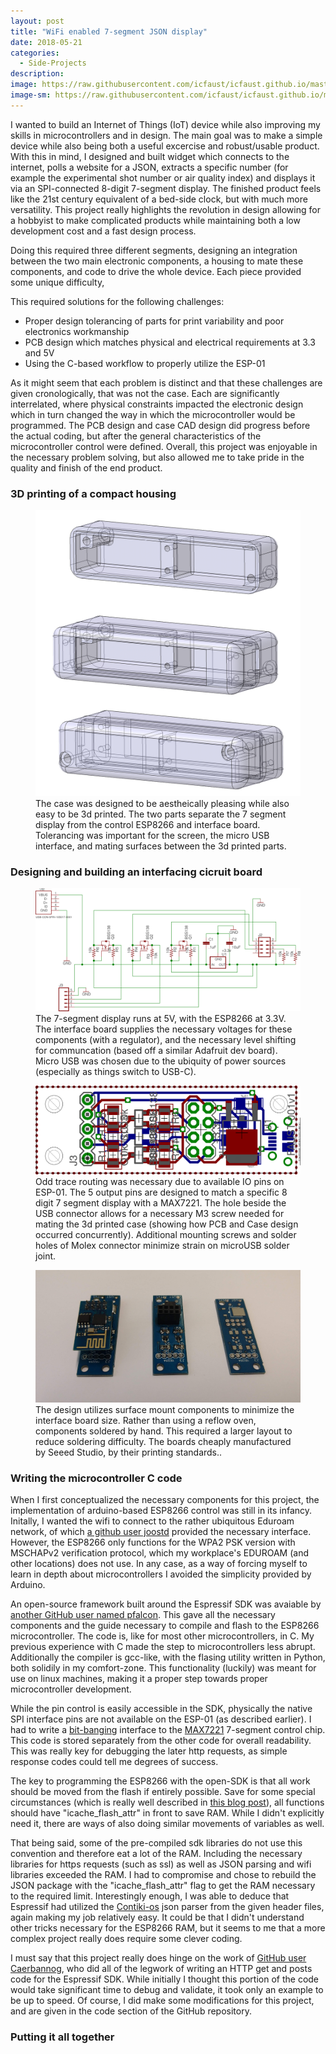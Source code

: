 ```yaml
---
layout: post
title: "WiFi enabled 7-segment JSON display"
date: 2018-05-21
categories:
  - Side-Projects
description: 
image: https://raw.githubusercontent.com/icfaust/icfaust.github.io/master/_screenshots/IPPIOT_title.png
image-sm: https://raw.githubusercontent.com/icfaust/icfaust.github.io/master/_screenshots/IPPIOT_title.png
---
```

I wanted to build an Internet of Things (IoT) device while also improving my skills in microcontrollers and in design.  The main goal was to make a simple device while also being both a useful excercise and robust/usable product. With this in mind, I designed and built widget which connects to the internet, polls a website for a JSON, extracts a specific number (for example the experimental shot number or air quality index) and displays it via an SPI-connected 8-digit 7-segment display. The finished product feels like the 21st century equivalent of a bed-side clock, but with much more versatility. This project really highlights the revolution in design allowing for a hobbyist to make complicated products while maintaining both a low development cost and a fast design process.    

Doing this required three different segments, designing an integration between the two main electronic components, a housing to mate these components, and code to drive the whole device.  Each piece provided some unique difficulty,

This required solutions for the following challenges:

<ul>
  <li>Proper design tolerancing of parts for print variability and poor electronics workmanship</li>
  <li>PCB design which matches physical and electrical requirements at 3.3 and 5V</li>
  <li>Using the C-based workflow to properly utilize the ESP-01 </li>
</ul>

As it might seem that each problem is distinct and that these challenges are given cronologically, that was not the case. Each are significantly interrelated, where physical constraints impacted the electronic design which in turn changed the way in which the microcontroller would be programmed. The PCB design and case CAD design did progress before the actual coding, but after the general characteristics of the microcontroller control were defined. Overall, this project was enjoyable in the necessary problem solving, but also allowed me to take pride in the quality and finish of the end product. 

<h3> 3D printing of a compact housing</h3>

  <figure>
    <img src="https://raw.githubusercontent.com/icfaust/icfaust.github.io/master/_screenshots/CAD_IPPIOT.jpg" alt="CAD of housing"/>
    <figcaption>The case was designed to be aestheically pleasing while also easy to be 3d printed. The two parts separate the 7 segment display from the control ESP8266 and interface board. Tolerancing was important for the screen, the micro USB interface, and mating surfaces between the 3d printed parts. </figcaption>
  </figure>


<h3> Designing and building an interfacing cicruit board</h3>


  <figure>
    <img src="https://raw.githubusercontent.com/icfaust/icfaust.github.io/master/_screenshots/ESP8266_schematic.png" alt="Electronic schematic of mating board"/>
    <figcaption>The 7-segment display runs at 5V, with the ESP8266 at 3.3V. The interface board supplies the necessary voltages for these components (with a regulator), and the necessary level shifting for communcation (based off a similar Adafruit dev board). Micro USB was chosen due to the ubiquity of power sources (especially as things switch to USB-C).</figcaption>
  </figure>

  <figure>
    <img src="https://raw.githubusercontent.com/icfaust/icfaust.github.io/master/_screenshots/g5517.png" alt="PCB CAD for mating board"/>
    <figcaption> Odd trace routing was necessary due to available IO pins on ESP-01. The 5 output pins are designed to match a specific 8 digit 7 segment display with a MAX7221. The hole beside the USB connector allows for a necessary M3 screw needed for mating the 3d printed case (showing how PCB and Case design occurred concurrently). Additional mounting screws and solder holes of Molex connector minimize strain on microUSB solder joint. </figcaption>
  </figure>

  <figure>
    <img src="https://raw.githubusercontent.com/icfaust/icfaust.github.io/master/_screenshots/IMG_20180528_144417327.jpg" alt="PCB board progression"/>
    <figcaption>The design utilizes surface mount components to minimize the interface board size. Rather than using a reflow oven, components soldered by hand. This required a larger layout to reduce soldering difficulty.  The boards cheaply manufactured by Seeed Studio, by their printing standards..</figcaption>
  </figure>

<h3> Writing the microcontroller C code</h3>

When I first conceptualized the necessary components for this project, the implementation of arduino-based ESP8266 control was still in its infancy.  Initally, I wanted the wifi to connect to the rather ubiquitous Eduroam network, of which <a href="https://github.com/joostd/esp8266-eduroam">a github user joostd</a> provided the necessary interface.  However, the ESP8266 only functions for the WPA2 PSK version with MSCHAPv2 verification protocol, which my workplace's EDUROAM (and other locations) does not use. In any case, as a way of forcing myself to learn in depth about microcontrollers I avoided the simplicity provided by Arduino.

An open-source framework built around the Espressif SDK was avaiable by <a href="https://github.com/pfalcon/esp-open-sdk">another GitHub user named pfalcon</a>.  This gave all the necessary components and the guide necessary to compile and flash to the ESP8266 microcontroller. The code is, like for most other microcontrollers, in C. My previous experience with C made the step to microcontrollers less abrupt. Additionally the compiler is gcc-like, with the flasing utility written in Python, both solidily in my comfort-zone. This functionality (luckily) was meant for use on linux machines, making it a proper step towards proper microcontroller development.

While the pin control is easily accessible in the SDK, physically the native SPI interface pins are not available on the ESP-01 (as described earlier). I had to write a <a href="https://en.wikipedia.org/wiki/Bit_banging">bit-banging</a> interface to the <a href="https://www.maximintegrated.com/en/products/power/display-power-control/MAX7221.html">MAX7221</a> 7-segment control chip. This code is stored separately from the other code for overall readability.  This was really key for debugging the later http requests, as simple response codes could tell me degrees of success.

The key to programming the ESP8266 with the open-SDK is that all work should be moved from the flash if entirely possible. Save for some special circumstances (which is really well described in <a href="http://www.danielcasner.org/guidelines-for-writing-code-for-the-esp8266/">this blog post</a>), all functions should have "icache_flash_attr" in front to save RAM.  While I didn't explicitly need it, there are ways of also doing similar movements of variables as well.

That being said, some of the pre-compiled sdk libraries do not use this convention and therefore eat a lot of the RAM. Including the necessary libraries for https requests (such as ssl) as well as JSON parsing and wifi libraries exceeded the RAM. I had to compromise and chose to rebuild the JSON package with the "icache_flash_attr" flag to get the RAM necessary to the required limit.  Interestingly enough, I was able to deduce that Espressif had utilized the <a href="https://github.com/contiki-os/contiki/tree/master/apps/json">Contiki-os</a> json parser from the given header files, again making my job relatively easy. It could be that I didn't understand other tricks necessary for the ESP8266 RAM, but it seems to me that a more complex project really does require some clever coding.

I must say that this project really does hinge on the work of <a href="https://github.com/Caerbannog/esphttpclient">GitHub user Caerbannog</a>, who did all of the legwork of writing an HTTP get and posts code for the Espressif SDK.  While initially I thought this portion of the code would take significant time to debug and validate, it took only an example to be up to speed. Of course, I did make some modifications for this project, and are given in the code section of the GitHub repository.

<h3> Putting it all together</h3>